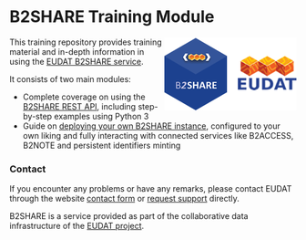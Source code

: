 # B2SHARE Training Module
<a href="https://eudat.eu"><img align="right" src="img/B2SHARE-logo.png" alt="B2SHARE logo" text="B2SHARE logo"></a> This training repository provides training material and in-depth information in using the [EUDAT B2SHARE service](https://b2share.eudat.eu).

It consists of two main modules:
- Complete coverage on using the [B2SHARE REST API](api), including step-by-step examples using Python 3
- Guide on [deploying your own B2SHARE instance](deploy), configured to your own liking and fully interacting with connected services like B2ACCESS, B2NOTE and persistent identifiers minting

### Contact
If you encounter any problems or have any remarks, please contact EUDAT through the website [contact form](https://eudat.eu/contact) or [request support](https://eudat.eu/support-request?service=B2SHARE) directly.

B2SHARE is a service provided as part of the collaborative data infrastructure of the [EUDAT project](https://eudat.eu).